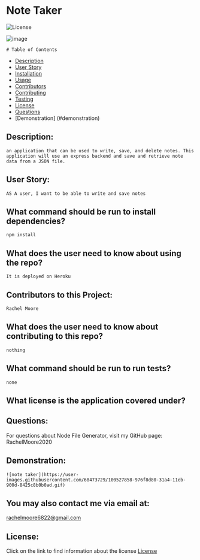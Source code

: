 # Note Taker

  ![License](https://img.shields.io/badge/License--blue.svg "License Badge")
  
![image](https://user-images.githubusercontent.com/68473729/100527886-e1587380-31a4-11eb-9aaf-d9a51e0f2db5.png)

    # Table of Contents

* [Description](#description)
* [User Story](#user-story)
* [Installation](#what-command-should-be-run-to-install-dependencies)
* [Usage](#what-does-the-user-need-to-know-about-using-the-repo)
* [Contributors](#contributors-to-this-project)
* [Contributing](#what-does-the-user-need-to-know-about-contributing-to-this-repo)
* [Testing](#what-command-should-be-run-to-run-tests)
* [License](#what-license-is-the-application-covered-under)
* [Questions](#questions)
* [Demonstration] (#demonstration)
    

## Description:
    an application that can be used to write, save, and delete notes. This application will use an express backend and save and retrieve note data from a JSON file.

## User Story:
    AS A user, I want to be able to write and save notes

## What command should be run to install dependencies?
    npm install

## What does the user need to know about using the repo?
    It is deployed on Heroku

## Contributors to this Project:
    Rachel Moore

## What does the user need to know about contributing to this repo?
    nothing

## What command should be run to run tests?
    none

## What license is the application covered under?
    

## Questions:
For questions about Node File Generator, visit my GitHub page:
    RachelMoore2020
    
## Demonstration:
    ![note taker](https://user-images.githubusercontent.com/68473729/100527858-976f8d80-31a4-11eb-900d-8425c8b0b0ad.gif)
  
  ## You may also contact me via email at:
  rachelmoore6822@gmail.com
  
  ## License:
  Click on the link to find information about the license
  [License](https://opensource.org/licenses/)
